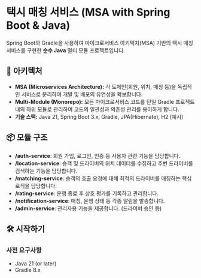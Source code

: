 # 택시 매칭 서비스 (MSA with Spring Boot & Java)

Spring Boot와 Gradle을 사용하여 마이크로서비스 아키텍처(MSA) 기반의 택시 매칭 서비스를 구현한 **순수 Java** 멀티 모듈 프로젝트입니다.

## 🚀 아키텍처
- **MSA (Microservices Architecture):** 각 도메인(회원, 위치, 매칭 등)을 독립적인 서비스로 분리하여 개발 및 배포의 유연성을 확보합니다.
- **Multi-Module (Monorepo):** 모든 마이크로서비스 코드를 단일 Gradle 프로젝트 내의 하위 모듈로 관리하여 코드의 일관성과 의존성 관리를 용이하게 합니다.
- **기술 스택:** Java 21, Spring Boot 3.x, Gradle, JPA(Hibernate), H2 (예시)

## 📦 모듈 구조

- **/auth-service**: 회원 가입, 로그인, 인증 등 사용자 관련 기능을 담당합니다.
- **/location-service**: 승객 및 드라이버의 위치 데이터를 수집하고 주변 드라이버를 검색하는 기능을 담당합니다.
- **/matching-service**: 승객의 호출 요청에 대해 최적의 드라이버를 매칭하는 핵심 로직을 담당합니다.
- **/rating-service**: 운행 종료 후 상호 평가를 기록하고 관리합니다.
- **/notification-service**: 매칭, 운행 상태 등 각종 알림을 발송합니다.
- **/admin-service**: 관리자용 기능을 제공합니다. (드라이버 승인 등)

## 🛠️ 시작하기

### 사전 요구사항
- Java 21 (or later)
- Gradle 8.x
